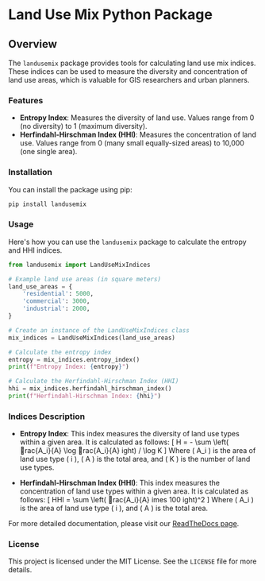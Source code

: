 
# Land Use Mix Python Package

## Overview

The `landusemix` package provides tools for calculating land use mix indices. These indices can be used to measure the diversity and concentration of land use areas, which is valuable for GIS researchers and urban planners.

### Features

- **Entropy Index**: Measures the diversity of land use. Values range from 0 (no diversity) to 1 (maximum diversity).
- **Herfindahl-Hirschman Index (HHI)**: Measures the concentration of land use. Values range from 0 (many small equally-sized areas) to 10,000 (one single area).

### Installation

You can install the package using pip:

```sh
pip install landusemix
```

### Usage

Here's how you can use the `landusemix` package to calculate the entropy and HHI indices.

```python
from landusemix import LandUseMixIndices

# Example land use areas (in square meters)
land_use_areas = {
    'residential': 5000,
    'commercial': 3000,
    'industrial': 2000,
}

# Create an instance of the LandUseMixIndices class
mix_indices = LandUseMixIndices(land_use_areas)

# Calculate the entropy index
entropy = mix_indices.entropy_index()
print(f"Entropy Index: {entropy}")

# Calculate the Herfindahl-Hirschman Index (HHI)
hhi = mix_indices.herfindahl_hirschman_index()
print(f"Herfindahl-Hirschman Index: {hhi}")
```

### Indices Description

- **Entropy Index**: This index measures the diversity of land use types within a given area. It is calculated as follows:
  \[ H = - \sum \left( rac{A_i}{A} \log rac{A_i}{A} ight) / \log K \]
  Where \( A_i \) is the area of land use type \( i \), \( A \) is the total area, and \( K \) is the number of land use types.

- **Herfindahl-Hirschman Index (HHI)**: This index measures the concentration of land use types within a given area. It is calculated as follows:
  \[ HHI = \sum \left( rac{A_i}{A} 	imes 100 ight)^2 \]
  Where \( A_i \) is the area of land use type \( i \), and \( A \) is the total area.

For more detailed documentation, please visit our [ReadTheDocs page](https://your-project.readthedocs.io).

### License

This project is licensed under the MIT License. See the `LICENSE` file for more details.
